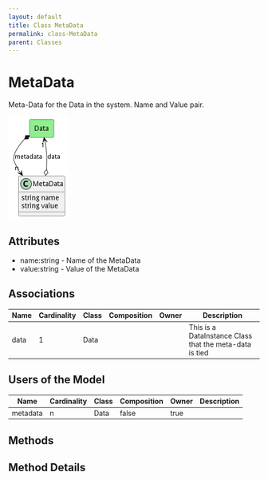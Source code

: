 ```yaml
---
layout: default
title: Class MetaData
permalink: class-MetaData
parent: Classes
---
```


# MetaData

Meta-Data for the Data in the system. Name and Value pair.

![Logical Diagram](./logical.png)

## Attributes

* name:string - Name of the MetaData
* value:string - Value of the MetaData


## Associations

| Name | Cardinality | Class | Composition | Owner | Description |
| --- | --- | --- | --- | --- | --- |
| data | 1 | Data |  |  | This is a DataInstance Class that the meta-data is tied |



## Users of the Model

| Name | Cardinality | Class | Composition | Owner | Description |
| --- | --- | --- | --- | --- | --- |
| metadata | n | Data | false | true |  |





## Methods


<h2>Method Details</h2>
    

